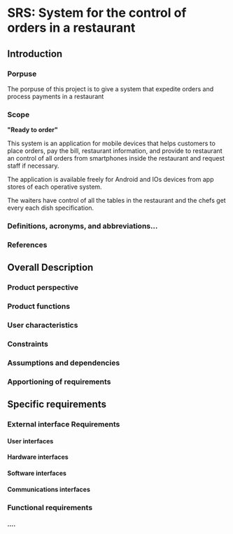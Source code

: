 # SRS: System for the control of orders in a restaurant
## Introduction

### Porpuse
The porpuse of this project is to give a system that expedite orders and process payments in a restaurant
### Scope

__"Ready to order"__

This system is an application for mobile devices that helps customers to place orders, pay the bill, restaurant information, and provide to restaurant an control of all orders from smartphones inside the restaurant and request staff if necessary.

The application is available freely for Android and IOs devices from app stores of each operative system.

The waiters have control of all the tables in the restaurant and the chefs get every each dish specification.
### Definitions, acronyms, and abbreviations...

### References

## Overall Description

### Product perspective

### Product functions

### User characteristics

### Constraints

### Assumptions and dependencies

### Apportioning of requirements

## Specific requirements

### External interface Requirements

#### User interfaces

#### Hardware interfaces

#### Software interfaces

#### Communications interfaces

### Functional requirements

#### ....
